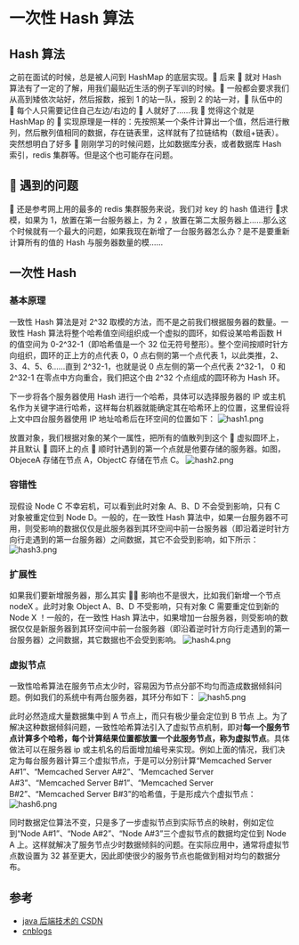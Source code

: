 # 一次性 Hash 算法

## Hash 算法

之前在面试的时候，总是被人问到 HashMap 的底层实现。 后来  就对 Hash 算法有了一定的了解，用我们最贴近生活的例子军训的时候。 一般都会要求我们从高到矮依次站好，然后报数，报到 1 的站一队，报到 2 的站一对， 队伍中的  每个人只需要记住自己左边/右边的  人就好了……我  觉得这个就是 HashMap 的  实现原理是一样的：先按照某一个条件计算出一个值，然后进行散列，然后散列值相同的数据，存在链表里，这样就有了拉链结构（数组+链表）。
突然想明白了好多  刚刚学习的时候问题，比如数据库分表，或者数据库 Hash 索引，redis 集群等。但是这个也可能存在问题。

##  遇到的问题

 还是参考网上用的最多的 redis 集群服务来说，我们对 key 的 hash 值进行  求模，如果为 1，放置在第一台服务器上，为 2 ，放置在第二太服务器上……那么这个时候就有一个最大的问题，如果我现在新增了一台服务器怎么办？是不是要重新计算所有的值的 Hash 与服务器数量的模……

## 一次性 Hash

### 基本原理

一致性 Hash 算法是对 2^32 取模的方法，而不是之前我们根据服务器的数量。一致性 Hash 算法将整个哈希值空间组织成一个虚拟的圆环，如假设某哈希函数 H 的值空间为 0-2^32-1（即哈希值是一个 32 位无符号整形）。整个空间按顺时针方向组织，圆环的正上方的点代表 0，0 点右侧的第一个点代表 1，以此类推，2、3、4、5、6……直到 2^32-1，也就是说 0 点左侧的第一个点代表 2^32-1， 0 和 2^32-1 在零点中方向重合，我们把这个由 2^32 个点组成的圆环称为 Hash 环。

下一步将各个服务器使用 Hash 进行一个哈希，具体可以选择服务器的 IP 或主机名作为关键字进行哈希，这样每台机器就能确定其在哈希环上的位置，这里假设将上文中四台服务器使用 IP 地址哈希后在环空间的位置如下：
![hash1.png](../../images/hash1.png)

放置对象，我们根据对象的某个一属性，把所有的值散列到这个  虚拟圆环上，并且默认  圆环上的点  顺时针遇到的第一个点就是他要存储的服务器。如图，ObjeceA 存储在节点 A，ObjectC 存储在节点 C。
![hash2.png](../../images/hash2.png)

### 容错性

现假设 Node C 不幸宕机，可以看到此时对象 A、B、D 不会受到影响，只有 C 对象被重定位到 Node D。一般的，在一致性 Hash 算法中，如果一台服务器不可用，则受影响的数据仅仅是此服务器到其环空间中前一台服务器（即沿着逆时针方向行走遇到的第一台服务器）之间数据，其它不会受到影响，如下所示：
![hash3.png](../../images/hash3.png)

### 扩展性

如果我们要新增服务器，那么其实  影响也不是很大，比如我们新增一个节点 nodeX 。此时对象 Object A、B、D 不受影响，只有对象 C 需要重定位到新的 Node X ！一般的，在一致性 Hash 算法中，如果增加一台服务器，则受影响的数据仅仅是新服务器到其环空间中前一台服务器（即沿着逆时针方向行走遇到的第一台服务器）之间数据，其它数据也不会受到影响。
![hash4.png](../../images/hash4.png)

### 虚拟节点

一致性哈希算法在服务节点太少时，容易因为节点分部不均匀而造成数据倾斜问题。例如我们的系统中有两台服务器，其环分布如下：
![hash5.png](../../images/hash5.png)

此时必然造成大量数据集中到 A 节点上，而只有极少量会定位到 B 节点 上。为了解决这种数据倾斜问题，一致性哈希算法引入了虚拟节点机制，即对**每一个服务节点计算多个哈希，每个计算结果位置都放置一个此服务节点，称为虚拟节点**。具体做法可以在服务器 ip 或主机名的后面增加编号来实现。例如上面的情况，我们决定为每台服务器计算三个虚拟节点，于是可以分别计算“Memcached Server A#1”、“Memcached Server A#2”、“Memcached Server A#3”、“Memcached Server B#1”、“Memcached Server B#2”、“Memcached Server B#3”的哈希值，于是形成六个虚拟节点：
![hash6.png](../../images/hash6.png)

同时数据定位算法不变，只是多了一步虚拟节点到实际节点的映射，例如定位到“Node A#1”、“Node A#2”、“Node A#3”三个虚拟节点的数据均定位到 Node A 上。这样就解决了服务节点少时数据倾斜的问题。在实际应用中，通常将虚拟节点数设置为 32 甚至更大，因此即使很少的服务节点也能做到相对均匀的数据分布。

## 参考

- [java 后端技术的 CSDN](https://blog.csdn.net/bntX2jSQfEHy7/article/details/79549368)
- [cnblogs](https://www.cnblogs.com/moonandstar08/p/5405991.html)
